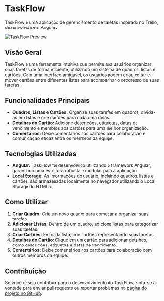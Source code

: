 # TaskFlow

TaskFlow é uma aplicação de gerenciamento de tarefas inspirada no Trello, desenvolvida em Angular.

![TaskFlow Preview](link_para_imagem)

## Visão Geral

TaskFlow é uma ferramenta intuitiva que permite aos usuários organizar suas tarefas de forma eficiente, utilizando um sistema de quadros, listas e cartões. Com uma interface amigável, os usuários podem criar, editar e mover cartões entre diferentes listas para acompanhar o progresso de suas tarefas.

## Funcionalidades Principais

- **Quadros, Listas e Cartões:** Organize suas tarefas em quadros, divida-as em listas e crie cartões para cada uma delas.
- **Detalhes do Cartão:** Adicione descrições, etiquetas, datas de vencimento e membros aos cartões para uma melhor organização.
- **Comentários:** Deixe comentários nos cartões para colaboração e comunicação eficaz entre os membros da equipe.

## Tecnologias Utilizadas

- **Angular:** TaskFlow foi desenvolvido utilizando o framework Angular, garantindo uma estrutura robusta e modular para a aplicação.
- **Local Storage:** As informações do usuário, incluindo quadros, listas e cartões, são armazenadas localmente no navegador utilizando o Local Storage do HTML5.

## Como Utilizar

1. **Criar Quadro:** Crie um novo quadro para começar a organizar suas tarefas.
2. **Adicionar Listas:** Dentro de um quadro, adicione listas para categorizar suas tarefas.
3. **Criar Cartões:** Em cada lista, crie cartões representando suas tarefas.
4. **Detalhes do Cartão:** Clique em um cartão para adicionar detalhes, como descrições, etiquetas e datas de vencimento.
5. **Comentários:** Deixe comentários nos cartões para colaboração com outros membros da equipe.

## Contribuição

Se você deseja contribuir para o desenvolvimento do TaskFlow, sinta-se à vontade para enviar pull requests ou reportar problemas na [página do projeto no GitHub](link_para_repositório).
